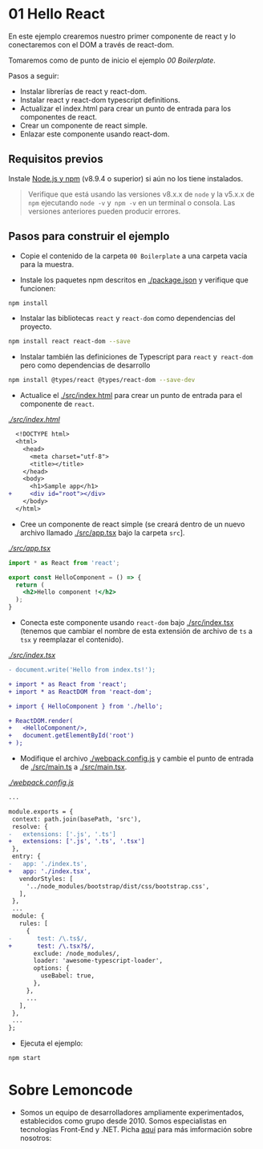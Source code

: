 # 01 Hello React

En este ejemplo crearemos nuestro primer componente de react y lo conectaremos con el DOM a través de react-dom.

Tomaremos como de punto de inicio el ejemplo
 _00 Boilerplate_.

Pasos a seguir:

- Instalar librerías de react y react-dom.
- Instalar react y react-dom typescript definitions.
- Actualizar el index.html para crear un punto de entrada para los componentes de react.
- Crear un componente de react simple.
- Enlazar este componente usando react-dom.

## Requisitos previos

Instale [Node.js y npm](https://nodejs.org/en/) (v8.9.4 o superior) si aún no los tiene instalados.

> Verifique que está usando las versiones v8.x.x de `node` y la v5.x.x de `npm` ejecutando `node -v` y` npm -v` en un terminal o consola. Las versiones anteriores pueden producir errores.

## Pasos para construir el ejemplo

- Copie el contenido de la carpeta `00 Boilerplate` a una carpeta vacía para la muestra.

- Instale los paquetes npm descritos en [./package.json](./package.json) y verifique que funcionen:

```bash
npm install
```

- Instalar las bibliotecas `react` y `react-dom` como dependencias del proyecto.

```bash
npm install react react-dom --save
```

- Instalar también las definiciones de Typescript para `react` y` react-dom` pero como dependencias de desarrollo

```bash
npm install @types/react @types/react-dom --save-dev
```

- Actualice el [./src/index.html](./src/index.html) para crear un punto de entrada para el componente de `react`.

_[./src/index.html](./src/index.html)_
```diff
  <!DOCTYPE html>
  <html>
    <head>
      <meta charset="utf-8">
      <title></title>
    </head>
    <body>
      <h1>Sample app</h1>
+     <div id="root"></div>
    </body>
  </html>
```

- Cree un componente de react simple (se creará dentro de un nuevo archivo llamado [./src/app.tsx](./src/hello.tsx) bajo la carpeta `src`].

_[./src/app.tsx](./src/hello.tsx)_
```jsx
import * as React from 'react';

export const HelloComponent = () => {
  return (
    <h2>Hello component !</h2>
  );
}
```

- Conecta este componente usando `react-dom` bajo [./src/index.tsx](./src/index.tsx) (tenemos que cambiar el nombre de esta extensión de archivo de `ts` a` tsx` y reemplazar el contenido).

_[./src/index.tsx](./src/index.tsx)_
```diff
- document.write('Hello from index.ts!');

+ import * as React from 'react';
+ import * as ReactDOM from 'react-dom';

+ import { HelloComponent } from './hello';

+ ReactDOM.render(
+   <HelloComponent/>,
+   document.getElementById('root')
+ );
```

- Modifique el archivo [./webpack.config.js](./webpack.config.js) y cambie el punto de entrada de [./src/main.ts](./src/main.tsx) a [./src/main.tsx](./src/main.tsx).

_[./webpack.config.js](./webpack.config.js)_
 ```diff
...

module.exports = {
  context: path.join(basePath, 'src'),
  resolve: {
-   extensions: ['.js', '.ts']
+   extensions: ['.js', '.ts', '.tsx']
  },
  entry: {
-   app: './index.ts',
+   app: './index.tsx',
    vendorStyles: [
      '../node_modules/bootstrap/dist/css/bootstrap.css',
    ],
  },
  ...
  module: {
    rules: [
      {
-       test: /\.ts$/,
+       test: /\.tsx?$/,
        exclude: /node_modules/,
        loader: 'awesome-typescript-loader',
        options: {
          useBabel: true,
        },
      },
      ...
    ],
  },
  ...
};

 ```

- Ejecuta el ejemplo:

```bash
npm start
```
# Sobre Lemoncode 

- Somos un equipo de desarrolladores ampliamente experimentados, establecidos como grupo desde 2010. Somos especialistas en tecnologías Front-End y .NET. Picha [aquí](http://lemoncode.net/services/en/#en-home) para más imformación sobre nosotros: 